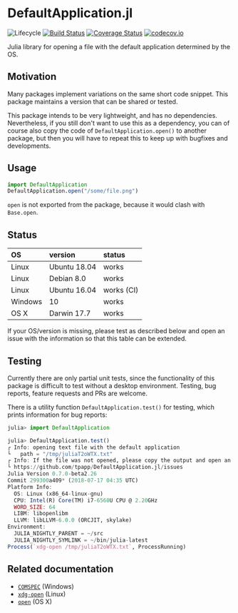 # DefaultApplication.jl

![Lifecycle](https://img.shields.io/badge/lifecycle-experimental-orange.svg)
[![Build Status](https://travis-ci.org/tpapp/DefaultApplication.jl.svg?branch=master)](https://travis-ci.org/tpapp/DefaultApplication.jl)
[![Coverage Status](https://coveralls.io/repos/tpapp/DefaultApplication.jl/badge.svg?branch=master&service=github)](https://coveralls.io/github/tpapp/DefaultApplication.jl?branch=master)
[![codecov.io](http://codecov.io/github/tpapp/DefaultApplication.jl/coverage.svg?branch=master)](http://codecov.io/github/tpapp/DefaultApplication.jl?branch=master)

Julia library for opening a file with the default application determined by the OS.

## Motivation

Many packages implement variations on the same short code snippet. This package maintains a version that can be shared or tested.

This package intends to be very lightweight, and has no dependencies. Nevertheless, if you still don't want to use this as a dependency, you can of course also copy the code of `DefaultApplication.open()` to another package, but then you will have to repeat this to keep up with bugfixes and developments.

## Usage

```julia
import DefaultApplication
DefaultApplication.open("/some/file.png")
```

`open` is not exported from the package, because it would clash with `Base.open`.

## Status

| OS      | version      | status     |
|:--------|:-------------|:-----------|
| Linux   | Ubuntu 18.04 | works      |
| Linux   | Debian 8.0   | works      |
| Linux   | Ubuntu 16.04 | works (CI) |
| Windows | 10           | works      |
| OS X    | Darwin 17.7  | works      |

If your OS/version is missing, please test as described below and open an issue with the information so that this table can be extended.

## Testing

Currently there are only partial unit tests, since the functionality of this package is difficult to test without a desktop environment. Testing, bug reports, feature requests and PRs are welcome.

There is a utility function `DefaultApplication.test()` for testing, which prints information for bug reports:

```julia
julia> import DefaultApplication

julia> DefaultApplication.test()
┌ Info: opening text file with the default application
└   path = "/tmp/juliaT2oWTX.txt"
┌ Info: If the file was not opened, please copy the output and open an issue at
└ https://github.com/tpapp/DefaultApplication.jl/issues
Julia Version 0.7.0-beta2.26
Commit 299300a409* (2018-07-17 04:35 UTC)
Platform Info:
  OS: Linux (x86_64-linux-gnu)
  CPU: Intel(R) Core(TM) i7-6560U CPU @ 2.20GHz
  WORD_SIZE: 64
  LIBM: libopenlibm
  LLVM: libLLVM-6.0.0 (ORCJIT, skylake)
Environment:
  JULIA_NIGHTLY_PARENT = ~/src
  JULIA_NIGHTLY_SYMLINK = ~/bin/julia-latest
Process(`xdg-open /tmp/juliaT2oWTX.txt`, ProcessRunning)
```

## Related documentation

- [`COMSPEC`](https://en.wikipedia.org/wiki/COMSPEC) (Windows)
- [`xdg-open`](https://linux.die.net/man/1/xdg-open) (Linux)
- [`open`](https://ss64.com/osx/open.html) (OS X)
